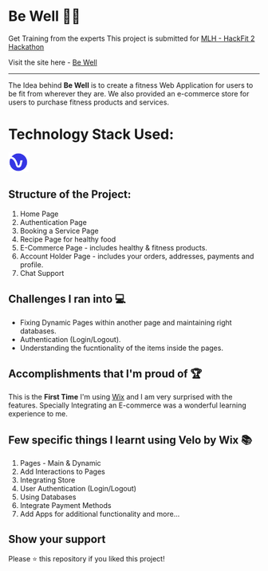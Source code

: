 # Be Well 🤸‍♂️
Get Training from the experts
This project is submitted for [MLH - HackFit 2 Hackathon](https://hackfit-2.devpost.com/)

Visit the site here - [Be Well](https://gamesahamed354.wixsite.com/bewell)

-----

The Idea behind **Be Well** is to create a fitness Web Application for users to be fit from wherever they are. We also provided an e-commerce store for users to purchase fitness products and services.

# Technology Stack Used:
<a href="#" target="_blank" rel="noreferrer"> <img src="https://raw.githubusercontent.com/ahamedbasha-n/be_well/main/images/velo.png" alt="html5" width="40" height="40"/> </a>

## Structure of the Project:

1. Home Page
2. Authentication Page
3. Booking a Service Page
4. Recipe Page for healthy food
5. E-Commerce Page - includes healthy & fitness products.
6. Account Holder Page - includes your orders, addresses, payments and profile.
7. Chat Support

## Challenges I ran into 💻
- Fixing Dynamic Pages within another page and maintaining right databases.
- Authentication (Login/Logout).
- Understanding the fucntionality of the items inside the pages.

## Accomplishments that I'm proud of 🏆
This is the **First Time** I'm using [Wix](https://www.wix.com/velo) and I am very surprised with the features. Specially Integrating an E-commerce was a wonderful learning experience to me.

## Few specific things I learnt using Velo by Wix 📚
1. Pages - Main & Dynamic
2. Add Interactions to Pages
3. Integrating Store
4. User Authentication (Login/Logout)
5. Using Databases
6. Integrate Payment Methods
7. Add Apps for additional functionality and more...

## Show your support

Please ⭐️ this repository if you liked this project!
